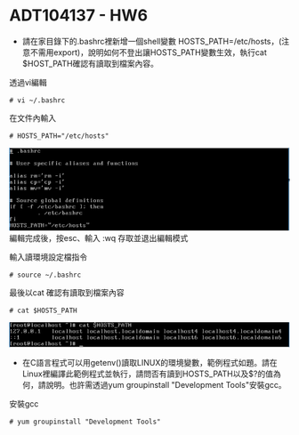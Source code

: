 # ADT104137 - HW6
* 請在家目錄下的.bashrc裡新增一個shell變數 HOSTS_PATH=/etc/hosts，(注意不需用export)，說明如何不登出讓HOSTS_PATH變數生效，執行cat $HOST_PATH確認有讀取到檔案內容。

透過vi編輯
<pre><code># vi ~/.bashrc</code></pre>
在文件內輸入
<pre><code># HOSTS_PATH="/etc/hosts"</code></pre>
![01](pic5/01.PNG)<br/>
編輯完成後，按esc、輸入 :wq 存取並退出編輯模式<br/>

輸入讀環境設定檔指令
<pre><code># source ~/.bashrc</code></pre>
最後以cat 確認有讀取到檔案內容
<pre><code># cat $HOSTS_PATH</code></pre>
![02](pic5/02.PNG)

* 在C語言程式可以用getenv()讀取LINUX的環境變數，範例程式如題。請在Linux裡編譯此範例程式並執行，請問否有讀到HOSTS_PATH以及$?的值為何，請說明。也許需透過yum groupinstall "Development Tools"安裝gcc。

安裝gcc
<pre><code># yum groupinstall "Development Tools"</code></pre>
